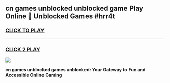 
## cn games unblocked unblocked game Play Online 👋 Unblocked Games #hrr4t
<h3>
<a href="https://premium.freeplayer.one?title=cn_games_unblocked&ref=21F">CLICK TO PLAY</a></h3>
<hr>

<h3>
<a href="https://premium.freeplayer.one?title=cn_games_unblocked&ref=21F">CLICK 2 PLAY</a>
  
</h3>

<a href="https://premium.freeplayer.one?title=cn_games_unblocked&ref=21F/"><img src="https://clearcache.store/games.png"></a>


**cn games unblocked games unblocked: Your Gateway to Fun and Accessible Online Gaming**
